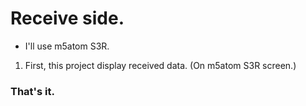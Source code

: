 # Receive side. 

- I'll use m5atom S3R.
1. First, this project display received data. (On m5atom S3R screen.) 

### That's it.